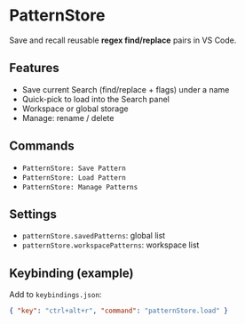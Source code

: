 # PatternStore

Save and recall reusable **regex find/replace** pairs in VS Code.

## Features
- Save current Search (find/replace + flags) under a name
- Quick-pick to load into the Search panel
- Workspace or global storage
- Manage: rename / delete

## Commands
- `PatternStore: Save Pattern`
- `PatternStore: Load Pattern`
- `PatternStore: Manage Patterns`

## Settings
- `patternStore.savedPatterns`: global list
- `patternStore.workspacePatterns`: workspace list

## Keybinding (example)
Add to `keybindings.json`:
```json
{ "key": "ctrl+alt+r", "command": "patternStore.load" }
